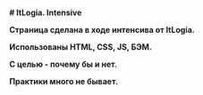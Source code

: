 <h4># ItLogia. Intensive</p>
<p>Страница сделана в ходе интенсива от ItLogia.</p>
<p>Использованы HTML, CSS, JS, БЭМ.</p>
<p>С целью - почему бы и нет. </p>
<p>Практики много не бывает.</p>
